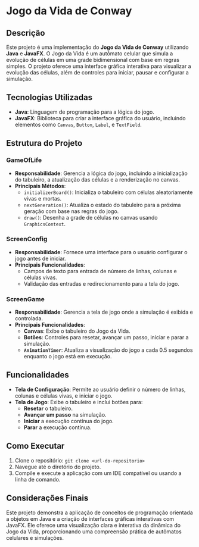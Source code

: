 # Jogo da Vida de Conway

## Descrição

Este projeto é uma implementação do **Jogo da Vida de Conway** utilizando **Java** e **JavaFX**. O Jogo da Vida é um autômato celular que simula a evolução de células em uma grade bidimensional com base em regras simples. O projeto oferece uma interface gráfica interativa para visualizar a evolução das células, além de controles para iniciar, pausar e configurar a simulação.

## Tecnologias Utilizadas

- **Java**: Linguagem de programação para a lógica do jogo.
- **JavaFX**: Biblioteca para criar a interface gráfica do usuário, incluindo elementos como `Canvas`, `Button`, `Label`, e `TextField`.

## Estrutura do Projeto

### GameOfLife

- **Responsabilidade**: Gerencia a lógica do jogo, incluindo a inicialização do tabuleiro, a atualização das células e a renderização no canvas.
- **Principais Métodos**:
  - `initializerBoard()`: Inicializa o tabuleiro com células aleatoriamente vivas e mortas.
  - `nextGeneration()`: Atualiza o estado do tabuleiro para a próxima geração com base nas regras do jogo.
  - `draw()`: Desenha a grade de células no canvas usando `GraphicsContext`.

### ScreenConfig

- **Responsabilidade**: Fornece uma interface para o usuário configurar o jogo antes de iniciar.
- **Principais Funcionalidades**:
  - Campos de texto para entrada de número de linhas, colunas e células vivas.
  - Validação das entradas e redirecionamento para a tela do jogo.

### ScreenGame

- **Responsabilidade**: Gerencia a tela de jogo onde a simulação é exibida e controlada.
- **Principais Funcionalidades**:
  - **Canvas**: Exibe o tabuleiro do Jogo da Vida.
  - **Botões**: Controles para resetar, avançar um passo, iniciar e parar a simulação.
  - **`AnimationTimer`**: Atualiza a visualização do jogo a cada 0.5 segundos enquanto o jogo está em execução.

## Funcionalidades

- **Tela de Configuração**: Permite ao usuário definir o número de linhas, colunas e células vivas, e iniciar o jogo.
- **Tela de Jogo**: Exibe o tabuleiro e inclui botões para:
  - **Resetar** o tabuleiro.
  - **Avançar um passo** na simulação.
  - **Iniciar** a execução contínua do jogo.
  - **Parar** a execução contínua.

## Como Executar

1. Clone o repositório: `git clone <url-do-repositorio>`
2. Navegue até o diretório do projeto.
3. Compile e execute a aplicação com um IDE compatível ou usando a linha de comando.

## Considerações Finais

Este projeto demonstra a aplicação de conceitos de programação orientada a objetos em Java e a criação de interfaces gráficas interativas com JavaFX. Ele oferece uma visualização clara e interativa da dinâmica do Jogo da Vida, proporcionando uma compreensão prática de autômatos celulares e simulações.

